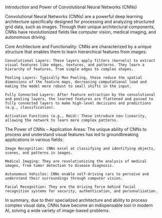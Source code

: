 Introduction and Power of Convolutional Neural Networks (CNNs)

Convolutional Neural Networks (CNNs) are a powerful deep learning architecture specifically designed for processing and analyzing structured grid data, such as images. Through their unique architectural components, CNNs have revolutionized fields like computer vision, medical imaging, and autonomous driving.

Core Architecture and Functionality:
CNNs are characterized by a unique structure that enables them to learn hierarchical features from images:

    Convolutional Layers: These layers apply filters (kernels) to extract visual features like edges, textures, and patterns. They learn a hierarchy of features, from simple edges to complex shapes.

    Pooling Layers: Typically Max Pooling, these reduce the spatial dimensions of the feature maps, decreasing computational load and making the model more robust to small shifts in the input.

    Fully Connected Layers: After feature extraction by the convolutional and pooling layers, the learned features are flattened and passed to fully connected layers to make high-level decisions and predictions (e.g., classification).

    Activation Functions (e.g., ReLU): These introduce non-linearity, allowing the network to learn more complex patterns.

The Power of CNNs – Application Areas:
The unique ability of CNNs to process and understand visual features has led to groundbreaking applications in various fields:

    Image Recognition: CNNs excel at classifying and identifying objects, scenes, and patterns in images.

    Medical Imaging: They are revolutionizing the analysis of medical images, from tumor detection to disease diagnosis.

    Autonomous Vehicles: CNNs enable self-driving cars to perceive and understand their surroundings through computer vision.

    Facial Recognition: They are the driving force behind facial recognition systems for security, authentication, and personalization.

In summary, due to their specialized architecture and ability to process complex visual data, CNNs have become an indispensable tool in modern AI, solving a wide variety of image-based problems.
